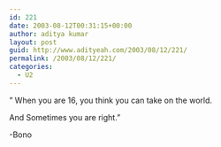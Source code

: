 ```yaml
---
id: 221
date: 2003-08-12T00:31:15+00:00
author: aditya kumar
layout: post
guid: http://www.adityeah.com/2003/08/12/221/
permalink: /2003/08/12/221/
categories:
  - U2
---
```

&#8221; When you are 16, you think you can take on the world.

And Sometimes you are right.&#8221;

-Bono